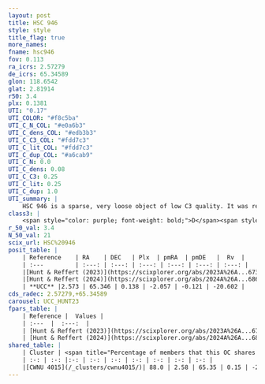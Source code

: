 ```yaml
---
layout: post
title: HSC 946
style: style
title_flag: true
more_names: 
fname: hsc946
fov: 0.113
ra_icrs: 2.57279
de_icrs: 65.34589
glon: 118.6542
glat: 2.81914
r50: 3.4
plx: 0.1381
UTI: "0.17"
UTI_COLOR: "#f8c5ba"
UTI_C_N_COL: "#e0a6b3"
UTI_C_dens_COL: "#edb3b3"
UTI_C_C3_COL: "#fdd7c3"
UTI_C_lit_COL: "#fdd7c3"
UTI_C_dup_COL: "#a6cab9"
UTI_C_N: 0.0
UTI_C_dens: 0.08
UTI_C_C3: 0.25
UTI_C_lit: 0.25
UTI_C_dup: 1.0
UTI_summary: |
    HSC 946 is a sparse, very loose object of low C3 quality. It was recently reported in the literature. This object shares a large percentage of members with a later reported entry.<br><br><span style="color: #99180f; font-weight: bold;">Warning: </span>contains less than 25 stars with <i>P>0.5</i> estimated.
class3: |
    <span style="color: purple; font-weight: bold;">D</span><span style="color: #FFC300; font-weight: bold;">B</span>
r_50_val: 3.4
N_50_val: 21
scix_url: HSC%20946
posit_table: |
    | Reference    | RA    | DEC   | Plx  | pmRA  | pmDE   |  Rv  |
    | :---         | :---: | :---: | :---: | :---: | :---: | :---: |
    |[Hunt & Reffert (2023)](https://scixplorer.org/abs/2023A%26A...673A.114H) | 2.428 | 65.341 | 0.149 | -2.052 | -0.12 | -20.602 |
    |[Hunt & Reffert (2024)](https://scixplorer.org/abs/2024A%26A...686A..42H) | 2.428 | 65.341 | 0.149 | -2.052 | -0.12 | -20.602 |
    | **UCC** |2.573 | 65.346 | 0.138 | -2.057 | -0.121 | -20.602 | 
cds_radec: 2.57279,+65.34589
carousel: UCC_HUNT23
fpars_table: |
    | Reference |  Values |
    | :---  |  :---:  |
    | [Hunt & Reffert (2023)](https://scixplorer.org/abs/2023A%26A...673A.114H) | `AV50=4.081, diffAV50=2.224, MOD50=13.95, logAge50=8.187` |
    | [Hunt & Reffert (2024)](https://scixplorer.org/abs/2024A%26A...686A..42H) | `MassJ=1195.64` |
shared_table: |
    | Cluster | <span title="Percentage of members that this OC shares with the ones listed">%</span>   | RA   | DEC   | Plx   | pmRA  | pmDE  | Rv | UTI |
    | :-: | :-: |:-: | :-: | :-: | :-: | :-: | :-: | :-: |
    |[CWNU 4015](/_clusters/cwnu4015/)| 88.0 | 2.58 | 65.35 | 0.15 | -2.05 | -0.12 | -20.6 |0.01 |
---
```

